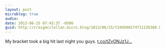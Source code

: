 ```yaml
---
layout: post
microblog: true
audio: 
date: 2013-06-25 07:43:37 -0500
guid: http://craigmcclellan.micro.blog/2013/06/25/t349508174711226368.html
---
```

My bracket took a big hit last night you guys. [t.co/tZvONJz1J...](https://t.co/tZvONJz1Jn)
